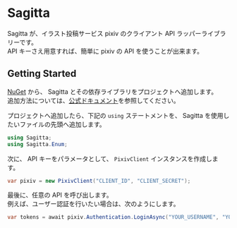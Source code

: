 # Sagitta

Sagitta が、イラスト投稿サービス pixiv のクライアント API ラッパーライブラリーです。  
API キーさえ用意すれば、簡単に pixiv の API を使うことが出来ます。


## Getting Started

[NuGet](https://nuget.org/packages/Sagitta) から、 Sagitta とその依存ライブラリをプロジェクトへ追加します。  
追加方法については、[公式ドキュメント](https://docs.microsoft.com/ja-jp/nuget/quickstart/install-and-use-a-package-using-the-dotnet-cli)を参照してください。

プロジェクトへ追加したら、下記の `using` ステートメントを、 Sagitta を使用したいファイルの先頭へ追加します。

```csharp
using Sagitta;
using Sagitta.Enum;
```

次に、 API キーをパラメータとして、 `PixivClient` インスタンスを作成します。

```csharp
var pixiv = new PixivClient("CLIENT_ID", "CLIENT_SECRET");
```

最後に、任意の API を呼び出します。  
例えば、ユーザー認証を行いたい場合は、次のようにします。

```csharp
var tokens = await pixiv.Authentication.LoginAsync("YOUR_USERNAME", "YOUR_PASSWORD");
```